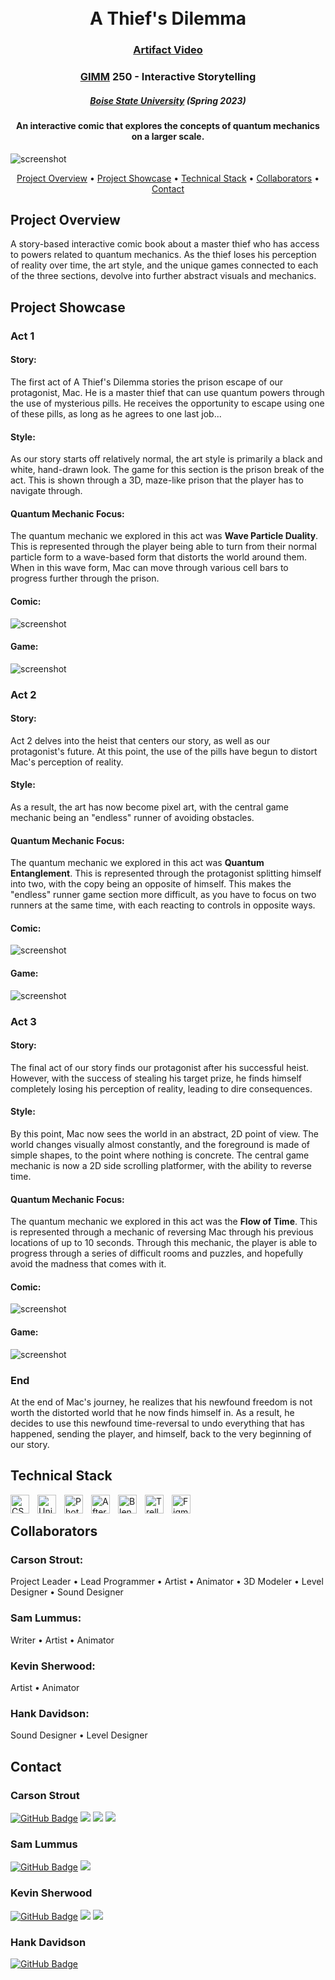 <h1 align="center">
<br>
A Thief's Dilemma
</h1>

<h3 align="center"><a href="https://drive.google.com/file/d/1HaYi_ioxv9Fiv7QjSb3F0wWn4iK26pZY/view?usp=sharing">Artifact Video</a></h3>

<h3 align="center"><a href="https://www.boisestate.edu/gimm/">GIMM</a> 250 - Interactive Storytelling </h3>
<h5 align="center"><a href="https://www.boisestate.edu/">Boise State University</a> (Spring 2023) </h5>

<h4 align="center">An interactive comic that explores the concepts of quantum mechanics on a larger scale.</h4>

![screenshot](img/AThief'sDilemma.png "A Thief's Dilemma")

<p align="center">
  <a href="#project-overview">Project Overview</a> •
  <a href="#project-showcase">Project Showcase</a> •
  <a href="#technical-stack">Technical Stack</a> •
  <a href="#collaborators">Collaborators</a> •
  <a href="#contact">Contact</a>
</p>

## Project Overview

A story-based interactive comic book about a master thief who has access to powers related to quantum mechanics. As the thief loses his perception of reality over time, the art style, and the unique games connected to each of the three sections, devolve into further abstract visuals and mechanics.

## Project Showcase

### Act 1

<h4>Story:</h4>
<p>The first act of A Thief's Dilemma stories the prison escape of our protagonist, Mac. He is a master thief that can use quantum powers through the use of mysterious pills. He receives the opportunity to escape using one of these pills, as long as he agrees to one last job...</p>

<h4>Style:</h4>
<p>As our story starts off relatively normal, the art style is primarily a black and white, hand-drawn look. The game for this section is the prison break of the act. This is shown through a 3D, maze-like prison that the player has to navigate through.</p>

<h4>Quantum Mechanic Focus:</h4>
<p>The quantum mechanic we explored in this act was <strong>Wave Particle Duality</strong>. This is represented through the player being able to turn from their normal particle form to a wave-based form that distorts the world around them. When in this wave form, Mac can move through various cell bars to progress further through the prison.</p>

<h4>Comic:</h4>

![screenshot](img/Act1-Comic.png "Act 1 Comic")

<h4>Game:</h4>

![screenshot](img/Act1-Game.png "A Thief's Dilemma")

### Act 2

<h4>Story:</h4>
<p>Act 2 delves into the heist that centers our story, as well as our protagonist's future. At this point, the use of the pills have begun to distort Mac's perception of reality.</p>

<h4>Style:</h4>
<p>As a result, the art has now become pixel art, with the central game mechanic being an "endless" runner of avoiding obstacles.</p>

<h4>Quantum Mechanic Focus:</h4>
<p>The quantum mechanic we explored in this act was <strong>Quantum Entanglement</strong>. This is represented through the protagonist splitting himself into two, with the copy being an opposite of himself. This makes the "endless" runner game section more difficult, as you have to focus on two runners at the same time, with each reacting to controls in opposite ways.</p>

<h4>Comic:</h4>

![screenshot](img/Act2-Comic.png "Act 2 Comic")

<h4>Game:</h4>

![screenshot](img/Act2-Game.png "Act 2 Game")

### Act 3

<h4>Story:</h4>
<p>The final act of our story finds our protagonist after his successful heist. However, with the success of stealing his target prize, he finds himself completely losing his perception of reality, leading to dire consequences.</p>

<h4>Style:</h4>
<p>By this point, Mac now sees the world in an abstract, 2D point of view. The world changes visually almost constantly, and the foreground is made of simple shapes, to the point where nothing is concrete. The central game mechanic is now a 2D side scrolling platformer, with the ability to reverse time.</p>

<h4>Quantum Mechanic Focus:</h4>
<p>The quantum mechanic we explored in this act was the <strong>Flow of Time</strong>. This is represented through a mechanic of reversing Mac through his previous locations of up to 10 seconds. Through this mechanic, the player is able to progress through a series of difficult rooms and puzzles, and hopefully avoid the madness that comes with it.</p>

<h4>Comic:</h4>

![screenshot](img/Act3-Comic.png "Act 3 Comic")

<h4>Game:</h4>

![screenshot](img/Act3-Game.png "A Thief's Dilemma")

### End

<p>At the end of Mac's journey, he realizes that his newfound freedom is not worth the distorted world that he now finds himself in. As a result, he decides to use this newfound time-reversal to undo everything that has happened, sending the player, and himself, back to the very beginning of our story.</p>

## Technical Stack

<img align="left" alt="CSharp" width="30px" style="padding-right:10px;" src="https://cdn.jsdelivr.net/gh/devicons/devicon/icons/csharp/csharp-original.svg" />
<img align="left" alt="Unity" width="30px" style="padding-right:10px;" src="https://cdn.jsdelivr.net/gh/devicons/devicon/icons/unity/unity-original.svg" />
<img align="left" alt="Photoshop" width="30px" style="padding-right:10px;" src="https://cdn.jsdelivr.net/gh/devicons/devicon/icons/photoshop/photoshop-plain.svg" />
<img align="left" alt="After Effects" width="30px" style="padding-right:10px;" src="https://cdn.jsdelivr.net/gh/devicons/devicon/icons/aftereffects/aftereffects-original.svg" />
<img align="left" alt="Blender" width="30px" style="padding-right:10px;" src="https://cdn.jsdelivr.net/gh/devicons/devicon/icons/blender/blender-original.svg" />
<img align="left" alt="Trello" width="30px" style="padding-right:10px;" src="https://cdn.jsdelivr.net/gh/devicons/devicon/icons/trello/trello-plain.svg" />
<img align="left" alt="Figma" width="30px" style="padding-right:10px;" src="https://cdn.jsdelivr.net/gh/devicons/devicon/icons/figma/figma-original.svg" />

<br />

## Collaborators

<h3>Carson Strout:</h3>
<p>Project Leader • Lead Programmer • Artist • Animator • 3D Modeler • Level Designer • Sound Designer</p>

<h3>Sam Lummus:</h3>
<p>Writer • Artist • Animator</p>

<h3>Kevin Sherwood:</h3>
<p>Artist • Animator</p>

<h3>Hank Davidson:</h3>
<p>Sound Designer • Level Designer</p>

## Contact

<h3>Carson Strout</h3>

[![GitHub Badge](https://img.shields.io/badge/GitHub-100000?style=for-the-badge&logo=github&logoColor=white)](https://github.com/CarsonStrout)
<a href="mailto:carson.strout42@gmail.com"><img src="https://img.shields.io/badge/Gmail-D14836?style=for-the-badge&logo=gmail&logoColor=white"></a> <a href="https://www.linkedin.com/in/carson-strout-45a681187/"><img src="https://img.shields.io/badge/LinkedIn-0077B5?style=for-the-badge&logo=linkedin&logoColor=white"></a>
 <a href="https://carsonstrout.github.io/"><img src="https://img.shields.io/badge/portfolio-0A0A0A?style=for-the-badge&logo=dev.to&logoColor=white"></a>

<h3>Sam Lummus</h3>

[![GitHub Badge](https://img.shields.io/badge/GitHub-100000?style=for-the-badge&logo=github&logoColor=white)](https://github.com/SmilingWaffles)
<a href="mailto:samlummus21@gmail.com"><img src="https://img.shields.io/badge/Gmail-D14836?style=for-the-badge&logo=gmail&logoColor=white"></a>

<h3>Kevin Sherwood</h3>

[![GitHub Badge](https://img.shields.io/badge/GitHub-100000?style=for-the-badge&logo=github&logoColor=white)](https://github.com/Redzorr)
<a href="mailto:Kevinsherwood11.ks@gmail.com"><img src="https://img.shields.io/badge/Gmail-D14836?style=for-the-badge&logo=gmail&logoColor=white"></a> <a href="https://www.linkedin.com/in/kevin-sherwood-84b86619a/"><img src="https://img.shields.io/badge/LinkedIn-0077B5?style=for-the-badge&logo=linkedin&logoColor=white"></a>

<h3>Hank Davidson</h3>

[![GitHub Badge](https://img.shields.io/badge/GitHub-100000?style=for-the-badge&logo=github&logoColor=white)](https://github.com/HankGIMM)

<!-- # Quantum Comic
Interactive Comic based on Quantum Mechanics -->

